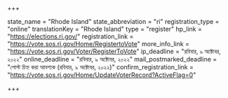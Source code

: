 +++

state_name = "Rhode Island"
state_abbreviation = "ri"
registration_type = "online"
translationKey = "Rhode Island"
type = "register"
hp_link = "https://elections.ri.gov/"
registration_link = "https://vote.sos.ri.gov/Home/RegistertoVote"
more_info_link = "https://vote.sos.ri.gov/Voter/RegisterToVote"
ip_deadline = "রবিবার, ৯ অক্টোবর, ২০২২"
online_deadline = "রবিবার, ৯ অক্টোবর, ২০২২"
mail_postmarked_deadline = "পোস্ট চিহ্ন করা আবশ্যক (রবিবার, ৯ অক্টোবর, ২০২২)"
confirm_registration_link = "https://vote.sos.ri.gov/Home/UpdateVoterRecord?ActiveFlag=0"

+++